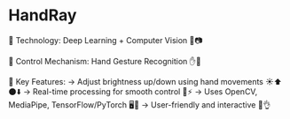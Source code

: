 # HandRay
🔹 Technology: Deep Learning + Computer Vision 🧠📷

🔹 Control Mechanism: Hand Gesture Recognition ✋🤖

🔹 Key Features:
      -> Adjust brightness up/down using hand movements ☀️⬆️🌑⬇️
      -> Real-time processing for smooth control 🎥⚡
      -> Uses OpenCV, MediaPipe, TensorFlow/PyTorch 🖥️🔬
      -> User-friendly and interactive 🌟👌
